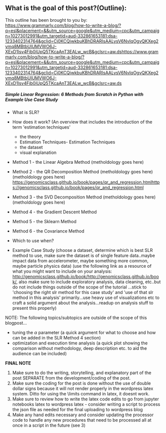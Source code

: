 
## What is the goal of this post?(Outline):

This outline has been brought to you by: https://www.grammarly.com/blog/how-to-write-a-blog/?q=esl&placement=&&utm_source=google&utm_medium=cpc&utm_campaign=10273012991&utm_targetid=aud-332861653181:dsa-1233402314764&gclid=Cj0KCQjwkbuKBhDRARIsAALysV6NvIqOgvQKXeg2ymq8MBtbUlUMVWO6J-XExD1lsv4Fib0iUpQ5TKcaAnT3EALw_wcB&gclsrc=aw.dshttps://www.grammarly.com/blog/how-to-write-a-blog/?q=esl&placement=&&utm_source=google&utm_medium=cpc&utm_campaign=10273012991&utm_targetid=aud-332861653181:dsa-1233402314764&gclid=Cj0KCQjwkbuKBhDRARIsAALysV6NvIqOgvQKXeg2ymq8MBtbUlUMVWO6J-XExD1lsv4Fib0iUpQ5TKcaAnT3EALw_wcB&gclsrc=aw.ds


##### **Simple Linear Regression: 6 Methods from Scratch in Python with Example Use Case Study**
- What is SLR?
  
- How does it work? (An overview that includes the introduction of the term 'estimation techniques'
  - the theory
  - Estimation Techniques- Estimation Techniques
  - the dataset
  - visual explanation
  
- Method 1 - the Linear Algebra Method
  (metholdology goes here)
  
- Method 2 - the QR Decomposition Method
  (metholdology goes here)(metholdology goes here)  https://genomicsclass.github.io/book/pages/qr_and_regression.htmlhttps://genomicsclass.github.io/book/pages/qr_and_regression.html
  
- Method 3 - the SVD Decomposition Method
  (metholdology goes here)(metholdology goes here)
  
- Method 4 - the Gradient Descent Method
  
- Method 5 - the Sklearn Method
  
- Method 6 - the Covariance Method
  
- Which to use when?
  
- Example Case Study
  (choose a dataset, determine which is best SLR method to use, make sure the dataset is of single feature data..maybe impact data from accelerometer, maybe something more common, maybe particle physics data)
  (use the following link as a resource of what you might want to include on your analysis: http://genomicsclass.github.io/book/http://genomicsclass.github.io/book/, also make sure to include exploratory analysis, data cleaning, etc..but do not include things outside of the scope of the tutorial ...stick to 'choosing the right slr method for this case study' and 'use of that slr method in this analysis' primarily...use heavy use of visualizations etc to craft a solid argument about the analysis...readup on analysis stuff to present this properly)
  
NOTE: The following topics/subtopics are outside of the scope of this blogpost...
- tuning the $\alpha$ parameter (a quick argument for what to choose and how can be added in the SLR Method 4 section)
- optimization and execution time analysis (a quick plot showing the comparison without methodology, deep description etc. to aid the audience can be included)
  
  
**FINAL NOTE**
1. Make sure to do the writing, storytelling, and explanatory part of the post SEPARATE from the development/coding of the post.
2. Make sure the coding for the post is done without the use of double dollar signs because it will not render properly in the wordpress latex system. Ditto for using the \limits command in latex, it doesnt work.
3. Make sure to review how to write the latex code edits to go from jupyter notebooks latex to wordpress latex - consider writing a script to process the json file as needed for the final uploading to wordpress blog
4. Make any hand edits necessary and consider updating the processor code to handle any new procedures that need to be processed all at once in a script in the future (see 3)